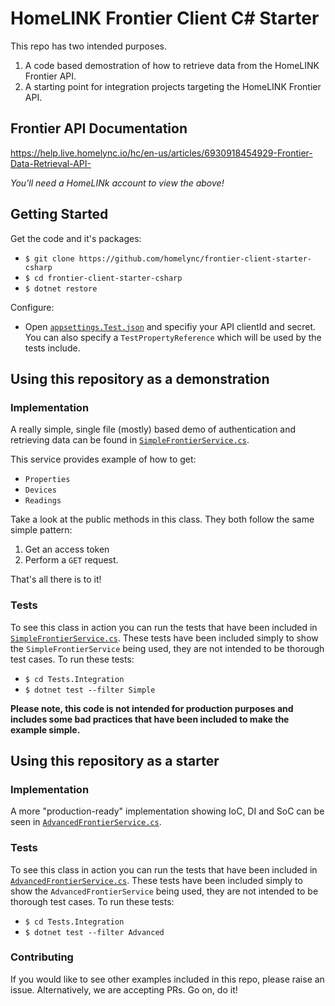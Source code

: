 # HomeLINK Frontier Client C# Starter

This repo has two intended purposes.

1. A code based demostration of how to retrieve data from the HomeLINK Frontier API.
2. A starting point for integration projects targeting the HomeLINK Frontier API.

## Frontier API Documentation

https://help.live.homelync.io/hc/en-us/articles/6930918454929-Frontier-Data-Retrieval-API-

_You'll need a HomeLINk account to view the above!_

## Getting Started

Get the code and it's packages:

- `$ git clone https://github.com/homelync/frontier-client-starter-csharp`
- `$ cd frontier-client-starter-csharp`
- `$ dotnet restore`

Configure:

- Open [`appsettings.Test.json`](./Frontier/appsettings.Test.json) and specifiy your API clientId and secret. You can also specify a `TestPropertyReference` which will be used by the tests include.


## Using this repository as a demonstration

### Implementation

A really simple, single file (mostly) based demo of authentication and retrieving data can be found in [`SimpleFrontierService.cs`](./Frontier/Services/SimpleFrontierService.cs).

This service provides example of how to get:

- `Properties`
- `Devices`
- `Readings`

Take a look at the public methods in this class. They both follow the same simple pattern:

1. Get an access token
2. Perform a `GET` request.

That's all there is to it!

### Tests

To see this class in action you can run the tests that have been included in [`SimpleFrontierService.cs`](./Tests.Integration/Integration/SimpleFrontierService.cs).
These tests have been included simply to show the `SimpleFrontierService` being used, they are not intended to be thorough test cases. To run these tests:

- `$ cd Tests.Integration`
- `$ dotnet test --filter Simple`


**Please note, this code is not intended for production purposes and includes some bad practices that have been included to make the example simple.**

## Using this repository as a starter

### Implementation

A more "production-ready" implementation showing IoC, DI and SoC can be seen in [`AdvancedFrontierService.cs`](./Frontier/Services/AdvancedFrontierService.cs).

### Tests

To see this class in action you can run the tests that have been included in [`AdvancedFrontierService.cs`](./Tests.Integration/Integration/AdvancedFrontierService.cs).
These tests have been included simply to show the `AdvancedFrontierService` being used, they are not intended to be thorough test cases. To run these tests:

- `$ cd Tests.Integration`
- `$ dotnet test --filter Advanced`

### Contributing

If you would like to see other examples included in this repo, please raise an issue. Alternatively, we are accepting PRs. Go on, do it!

